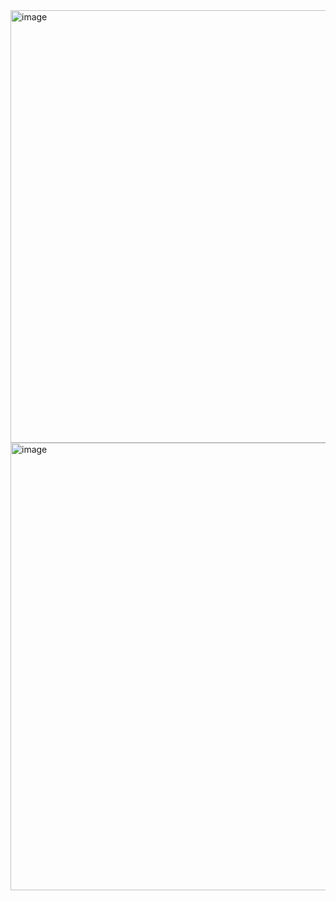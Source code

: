 <img width="711" height="692" alt="image" src="https://github.com/user-attachments/assets/511b3f2b-fbca-4d70-ad4f-9b1794d03a3f" />
<img width="630" height="716" alt="image" src="https://github.com/user-attachments/assets/a6ad5d0c-7897-4372-8aad-8ed196c83bec" />
